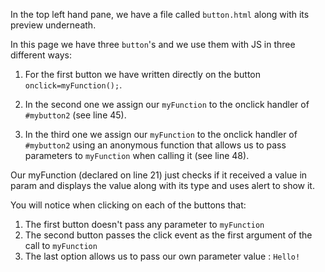 In the top left hand pane, we have a file called `button.html` along with its preview underneath.

In this page we have three `button`'s and we use them with JS in three different ways:

1. For the first button we have written directly on the button `onclick=myFunction();`.

2. In the second one we assign our `myFunction` to the onclick handler of `#mybutton2` (see line 45).

3. In the third one we assign our `myFunction` to the onclick handler of `#mybutton2` using an anonymous function that allows us to pass parameters to `myFunction` when calling it (see line 48).

Our myFunction (declared on line 21) just checks if it received a value in param and displays the value along with its type and uses alert to show it.


You will notice when clicking on each of the buttons that:
1. The first button doesn't pass any parameter to `myFunction`
2.  The second button passes the click event as the first argument of the call to `myFunction`
3. The last option allows us to pass our own parameter value : `Hello!`